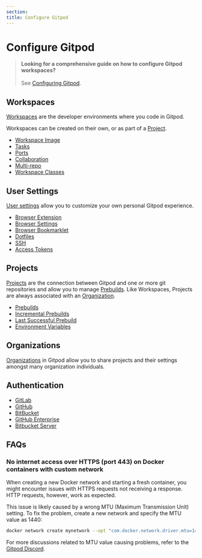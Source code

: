 ```yaml
---
section:
title: Configure Gitpod
---
```


<script context="module">
  export const prerender = true;
</script>

# Configure Gitpod

> **Looking for a comprehensive guide on how to configure Gitpod workspaces?** <br/> <br/> See [Configuring Gitpod](/docs/configure/workspaces).

## Workspaces

[Workspaces](/docs/configure/workspaces) are the developer environments where you code in Gitpod.

Workspaces can be created on their own, or as part of a [Project](/docs/configure/projects).

- [Workspace Image](/docs/configure/workspaces/workspace-image)
- [Tasks](/docs/configure/workspaces/tasks)
- [Ports](/docs/configure/workspaces/ports)
- [Collaboration](/docs/configure/workspaces/collaboration)
- [Multi-repo](/docs/configure/workspaces/multi-repo)
- [Workspace Classes](/docs/configure/workspaces/workspace-classes)

## User Settings

[User settings](/docs/configure/user-settings) allow you to customize your own personal Gitpod experience.

- [Browser Extension](/docs/configure/user-settings/browser-extension)
- [Browser Settings](/docs/configure/user-settings/browser-settings)
- [Browser Bookmarklet](/docs/configure/user-settings/browser-bookmarklet)
- [Dotfiles](/docs/configure/user-settings/dotfiles)
- [SSH](/docs/configure/user-settings/ssh)
- [Access Tokens](/docs/configure/user-settings/access-tokens)

## Projects

[Projects](/docs/configure/projects) are the connection between Gitpod and one or more git repositories and allow you to manage [Prebuilds](/docs/configure/projects/prebuilds). Like Workspaces, Projects are always associated with an [Organization](/docs/configure/orgs).

- [Prebuilds](/docs/configure/projects/prebuilds)
- [Incremental Prebuilds](/docs/configure/projects/incremental-prebuilds)
- [Last Successful Prebuild](/docs/configure/projects/last-successful-prebuild)
- [Environment Variables](/docs/configure/projects/environment-variables)

## Organizations

[Organizations](/docs/configure/orgs) in Gitpod allow you to share projects and their settings amongst many organization individuals.

## Authentication

- [GitLab](/docs/configure/authentication/gitlab)
- [GitHub](/docs/configure/authentication/github)
- [BitBucket](/docs/configure/authentication/bitbucket)
- [GitHub Enterprise](/docs/configure/authentication/github-enterprise)
- [Bitbucket Server](/docs/configure/authentication/bitbucket-server)

## FAQs

### No internet access over HTTPS (port 443) on Docker containers with custom network

When creating a new Docker network and starting a fresh container, you might encounter issues with HTTPS requests not receiving a response. HTTP requests, however, work as expected.

This issue is likely caused by a wrong MTU (Maximum Transmission Unit) setting. To fix the problem, create a new network and specify the MTU value as 1440:

```bash
docker network create mynetwork --opt "com.docker.network.driver.mtu=1440"
```

For more discussions related to MTU value causing problems, refer to the [Gitpod Discord](https://discord.com/channels/816244985187008514/1077511515525091329).
